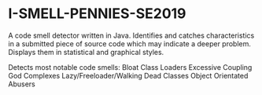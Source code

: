 # I-SMELL-PENNIES-SE2019

A code smell detector written in Java. Identifies and catches characteristics in a submitted piece of source code which may indicate a deeper problem. Displays them in statistical and graphical styles.

Detects most notable code smells:
Bloat
Class Loaders
Excessive Coupling
God Complexes
Lazy/Freeloader/Walking Dead Classes
Object Orientated Abusers
